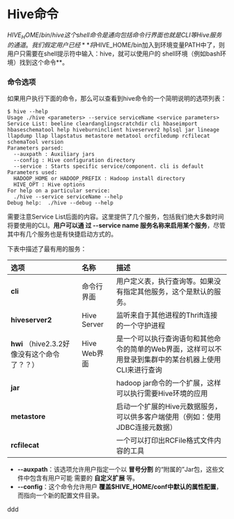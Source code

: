 Hive命令
=================================================================================
$HIVE_HOME/bin/hive这个shell命令是通向包括命令行界面也就是CLI等Hive服务的通道。我们假定用户已经
**将$HIVE_HOME/bin加入到环境变量PATH中了，则用户只需要在shell提示符中输入：hive，就可以使用户的
shell环境（例如bash环境）找到这个命令**。

### 命令选项
如果用户执行下面的命令，那么可以查看到hive命令的一个简明说明的选项列表：
```shell
$ hive --help
Usage ./hive <parameters> --service serviceName <service parameters>
Service List: beeline cleardanglingscratchdir cli hbaseimport hbaseschematool help hiveburninclient hiveserver2 hplsql jar lineage llapdump llap llapstatus metastore metatool orcfiledump rcfilecat schemaTool version
Parameters parsed:
  --auxpath : Auxiliary jars
  --config : Hive configuration directory
  --service : Starts specific service/component. cli is default
Parameters used:
  HADOOP_HOME or HADOOP_PREFIX : Hadoop install directory
  HIVE_OPT : Hive options
For help on a particular service:
  ./hive --service serviceName --help
Debug help:  ./hive --debug --help
```
需要注意Service List后面的内容。这里提供了几个服务，包括我们绝大多数时间将要使用的CLI。**用户可以通
过 --service name 服务名称来启用某个服务**，尽管其中有几个服务也是有快捷启动方式的。

下表中描述了最有用的服务：

| 选项     | 名称     | 描述        |
| :------ | :------- | :----------|
| **cli**     | 命令行界面 | 用户定义表，执行查询等。如果没有指定其他服务，这个是默认的服务。|
| **hiveserver2** | Hive Server | 监听来自于其他进程的Thrift连接的一个守护进程 |
| **hwi** （hive2.3.2好像没有这个命令了？？） | Hive Web界面 | 是一个可以执行查询语句和其他命令的简单的Web界面，这样可以不用登录到集群中的某台机器上使用CLI来进行查询 |
| **jar** | | hadoop jar命令的一个扩展，这样可以执行需要Hive环境的应用 |
| **metastore** | | 启动一个扩展的Hive元数据服务，可以供多客户端使用（例如：使用JDBC连接元数据）|
| **rcfilecat** | | 一个可以打印出RCFile格式文件内容的工具 |

+ **--auxpath**：该选项允许用户指定一个以 **冒号分割** 的“附属的”Jar包，这些文件中包含有用户可能
需要的 **自定义扩展** 等。
+ **--config**：这个命令允许用户 **覆盖$HIVE_HOME/conf中默认的属性配置**，而指向一个新的配置文件目录。








































ddd
